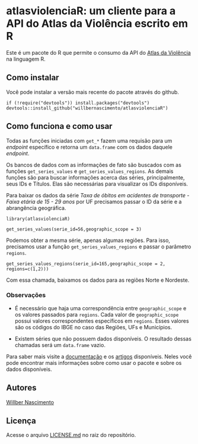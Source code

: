 # atlasviolenciaR: um cliente para a API do Atlas da Violência escrito em R

Este é um pacote do R que permite o consumo da API do [Atlas da Violência](https://www.ipea.gov.br/atlasviolencia/) na linguagem R.



## Como instalar

Você pode instalar a versão mais recente do pacote através do github.

```
if (!require("devtools")) install.packages("devtools")
devtools::install_github("willbernascimento/atlasviolenciaR")
```

## Como funciona e como usar

Todas as funções iniciadas com `get_*` fazem uma requisão para um *endpoint* específico e retorna um `data.frame` com os dados daquele *endpoint*. 

Os bancos de dados com as informações de fato são buscados com as funções `get_series_values` e `get_series_values_regions`. As demais funções são para buscar informações acerca das séries, principalmente, seus IDs e Títulos. Elas são necessárias para visualizar os IDs disponíveis.

Para baixar os dados da série *Taxa de óbitos em acidentes de transporte - Faixa etária de 15 - 29 anos* por UF precisamos passar o ID da série e a abrangência geográfica.


```
library(atlasviolenciaR)

get_series_values(serie_id=56,geographic_scope = 3)

```

Podemos obter a mesma série, apenas algumas regiões. Para isso, precisamos usar a função `get_series_values_regions` e passar o parâmetro `regions`.

```
get_series_values_regions(serie_id=165,geographic_scope = 2, regions=c(1,2)))

```

Com essa chamada, baixamos os dados para as regiões Norte e Nordeste. 


### Observações

 - É necessário que haja uma correspondência entre `geographic_scope` e os valores passados para `regions`. Cada valor de `geographic_scope` possui valores correspondentes específicos em `regions`. Esses valores são os códigos do IBGE no caso das Regiões, UFs e Municípios.

 - Existem séries que não possuem dados disponíveis. O resultado dessas chamadas será um `data.frame` vazio.
 

Para saber mais visite a [documentação]() e os [artigos]() disponíveis. Neles você pode encontrar mais informações sobre como usar o pacote e sobre os dados disponíveis.


## Autores

[Willber Nascimento](wwww.willbernascimento.com)


## Licença

Acesse o arquivo [LICENSE.md](LICENSE.md) no raiz do repositório.

